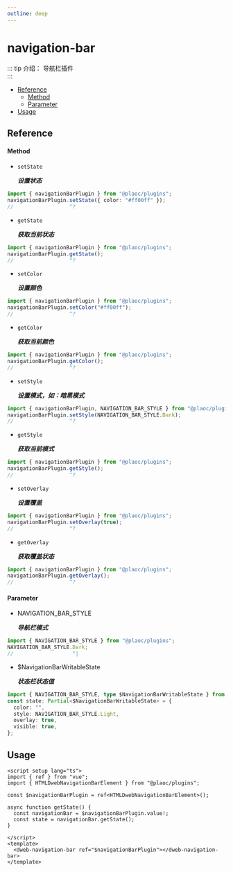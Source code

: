 ```yaml
---
outline: deep
---
```


# navigation-bar

::: tip 介绍：
导航栏插件  
:::

- [Reference](#reference)
  - [Method](#method)
  - [Parameter](#parameter)
- [Usage](#usage)

## Reference

#### Method

- `setState`

  **_设置状态_**

```ts twoslash
import { navigationBarPlugin } from "@plaoc/plugins";
navigationBarPlugin.setState({ color: "#ff00ff" });
//                  ^?
```

- `getState`

  **_获取当前状态_**

```ts twoslash
import { navigationBarPlugin } from "@plaoc/plugins";
navigationBarPlugin.getState();
//                  ^?
```

- `setColor`

  **_设置颜色_**

```ts twoslash
import { navigationBarPlugin } from "@plaoc/plugins";
navigationBarPlugin.setColor("#ff00ff");
//                  ^?
```

- `getColor`

  **_获取当前颜色_**

```ts twoslash
import { navigationBarPlugin } from "@plaoc/plugins";
navigationBarPlugin.getColor();
//                  ^?
```

- `setStyle`

  **_设置模式，如：暗黑模式_**

```ts twoslash
import { navigationBarPlugin, NAVIGATION_BAR_STYLE } from "@plaoc/plugins";
navigationBarPlugin.setStyle(NAVIGATION_BAR_STYLE.Dark);
//                  ^?
```

- `getStyle`

  **_获取当前模式_**

```ts twoslash
import { navigationBarPlugin } from "@plaoc/plugins";
navigationBarPlugin.getStyle();
//                  ^?
```

- `setOverlay`

  **_设置覆盖_**

```ts twoslash
import { navigationBarPlugin } from "@plaoc/plugins";
navigationBarPlugin.setOverlay(true);
//                  ^?
```

- `getOverlay`

  **_获取覆盖状态_**

```ts twoslash
import { navigationBarPlugin } from "@plaoc/plugins";
navigationBarPlugin.getOverlay();
//                  ^?
```

<!-- - `setVisible`

  **_设置显示隐藏_**

```ts twoslash
import { navigationBarPlugin } from "@plaoc/plugins";
navigationBarPlugin.setVisible(true);
//                  ^?
```

- `getVisible`

  **_获取当前显示隐藏状态_**

```ts twoslash
import { navigationBarPlugin } from "@plaoc/plugins";
navigationBarPlugin.getVisible();
//                  ^?
``` -->

#### Parameter

- NAVIGATION_BAR_STYLE

  **_导航栏模式_**

```ts twoslash
import { NAVIGATION_BAR_STYLE } from "@plaoc/plugins";
NAVIGATION_BAR_STYLE.Dark;
//                   ^|
```

- $NavigationBarWritableState

  **_状态栏状态值_**

```ts twoslash
import { NAVIGATION_BAR_STYLE, type $NavigationBarWritableState } from "@plaoc/plugins";
const state: Partial<$NavigationBarWritableState> = {
  color: "",
  style: NAVIGATION_BAR_STYLE.Light,
  overlay: true,
  visible: true,
};
```

## Usage

```vue
<script setup lang="ts">
import { ref } from "vue";
import { HTMLDwebNavigationBarElement } from "@plaoc/plugins";

const $navigationBarPlugin = ref<HTMLDwebNavigationBarElement>();

async function getState() {
  const navigationBar = $navigationBarPlugin.value!;
  const state = navigationBar.getState();
}

</script>
<template>
  <dweb-navigation-bar ref="$navigationBarPlugin"></dweb-navigation-bar>
</template>
```
